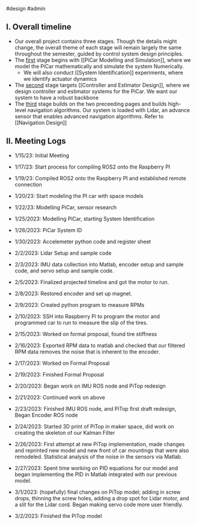 #design #admin 

## I. Overall timeline

- Our overall project contains three stages. Though the details might change, the overall theme of each stage will remain largely the same throughout the semester, guided by control system design principles.
- The <ins>first</ins> stage begins with [[PiCar Modelling and Simulation]], where we model the PiCar mathematically and simulate the system Numerically. 
	- We will also conduct [[System Identification]] experiments, where we identify actuator dynamics
- The <ins>second</ins> stage targets [[Controller and Estimator Design]], where we design controller and estimator systems for the PiCar. We want our system to have a robust backbone
- The <ins>third</ins> stage builds on the two preceeding pages and builds high-level navigation algorithms. Our system is loaded with Lidar, an advance sensor that enables advanced navigation algorithms. Refer to [[Navigation Design]]

## II. Meeting Logs

- 1/15/23: Initial Meeting

- 1/17/23: Start process for compiling ROS2 onto the Raspberry PI

- 1/19/23: Compiled ROS2 onto the Raspberry PI and established remote connection

- 1/20/23: Start modeling the PI car with space models

* 1/22/23: Modelling PiCar, sensor research

* 1/25/2023: Modelling PiCar, starting System Identification

- 1/26/2023: PiCar System ID

- 1/30/2023: Accelemeter python code and register sheet

- 2/2/2023: Lidar Setup and sample code

- 2/3/2023: IMU data collection into Matlab, encoder setup and sample code, and servo setup and sample code.

- 2/5/2023: Finalized projected timeline and got the motor to run.

- 2/8/2023: Restored encoder and set up magnet.

- 2/9/2023: Created python program to measure RPMs

- 2/10/2023: SSH into Raspberry Pi to program the motor and programmed car to run to measure the slip of the tires.

- 2/15/2023: Worked on formal proposal, found tire stiffness

- 2/16/2023: Exported RPM data to matlab and checked that our filtered RPM data removes the noise that is inherent to the encoder.

- 2/17/2023: Worked on Formal Proposal

- 2/19/2023: Finished Formal Proposal

- 2/20/2023: Began work on IMU ROS node and PiTop redesign

- 2/21/2023: Continued work on above

- 2/23/2023: Finished IMU ROS node, and PiTop first draft redesign, Began Encoder ROS node

- 2/24/2023: Started 3D print of PiTop in maker space, did work on creating the skeleton of our Kalman Filter

- 2/26/2023: First attempt at new PiTop implementation, made changes and reprinted new model and new front of car mountings that were also remodeled. Statistical analysis of the noise in the sensors via Matlab.

- 2/27/2023: Spent time working on PID equations for our model and began implementing the PID in Matlab integrated with our previous model.

- 3/1/2023: (hopefully) final changes on PiTop model; adding in screw drops, thinning the screw holes, adding a drop spot for Lidar motor, and a slit for the Lidar cord. Began making servo code more user friendly.

- 3/2/2023: Finished the PiTop model